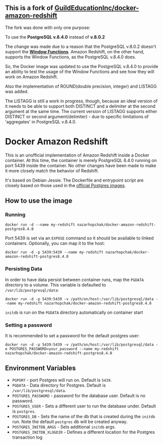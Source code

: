 ## This is a fork of [GuildEducationInc/docker-amazon-redshift](https://github.com/GuildEducationInc/docker-amazon-redshift)

The fork was done with only one purpose:

To use the **PostgreSQL v.8.4.0** instead of **v.8.0.2**

The change was made due to a reason that the PostgreSQL v.8.0.2 doesn't support the **[Window Functions](https://www.postgresql.org/docs/8.4/static/functions-window.html)**. Amazon Redshift, on the other hand, supports the Window Functions, as the PostgreSQL v.8.4.0 does.

So, the Docker image was updated to use the PostgreSQL v.8.4.0 to provide an ability to test the usage of the Window Functions and see how they will work on Amazon Redshift.

Also the implementation of ROUND(double precision, integer) and LISTAGG was added. 

The LISTAGG is still a work in progress, though, because an ideal version of it needs to be able to support both DISTINCT and a delimiter at the second argument at the same time. The current version of LISTAGG supports either DISTINCT or second argument(delimiter) - due to specific limitations of 'aggregates' in PostgreSQL v.8.4.0.

# Docker Amazon Redshift

This is an unofficial implementation of Amazon Redshift inside a Docker container. At this time, the container is merely PostgreSQL 8.4.0 running  on port 5439 inside the container. No other changes have been made to make it more closely match the behavior of Redshift.

It's based on Debian Jessie. The Dockerfile and entrypoint script are closely based on those used in the [official Postgres images](https://hub.docker.com/_/postgres/).

## How to use the image

### Running
`docker run -d --name my-redshift nazarhopchak/docker-amazon-redshift-postgres8.4.0`

Port 5439 is set via an `EXPOSE` command so it should be available to linked containers. Optionally, you can map it to the host:

`docker run -d -p 5439:5439 --name my-redshift nazarhopchak/docker-amazon-redshift-postgres8.4.0`

### Persisting Data

In order to have data persist between container runs, map the `PGDATA` directory to a volume. This variable is defaulted to `/var/lib/postgresql/data`:

`docker run -d -p 5439:5439 -v /path/on/host:/var/lib/postgresql/data --name my-redshift nazarhopchak/docker-amazon-redshift-postgres8.4.0`

`initdb` is run on the `PGDATA` directory automatically on container start

### Setting a password

It is recommended to set a password for the default postgres user:

`docker run -d -p 5439:5439 -v /path/on/host:/var/lib/postgresql/data -e POSTGRES_PASSWORD=your_password --name my-redshift nazarhopchak/docker-amazon-redshift-postgres8.4.0`

## Environment Variables

* `PGPORT` - port Postgres will run on. Default is `5439`.
* `PGDATA` - Data directory for Postgres. Default is `/var/lib/postgresql/data`.
* `POSTGRES_PASSWORD` - password for the database user. Default is no password.
* `POSTGRES_USER` - Sets a different user to run the database under. Default is `postgres`.
* `POSTGRES_DB` - Sets the name of the db that is created during the `initdb` run. Note the default `postgres` db will be created anyway.
* `POSTGRES_INITDB_ARGS` - Sets additional `initdb` args.
* `POSTGRES_INITDB_XLOGDIR` - Defines a different location for the Postgres transaction log

